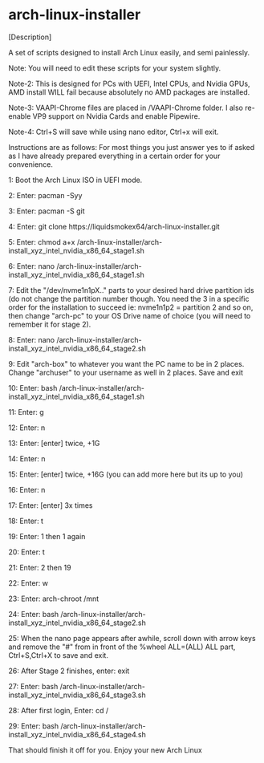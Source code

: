 # arch-linux-installer
[Description]

A set of scripts designed to install Arch Linux easily, and semi painlessly.

Note: You will need to edit these scripts for your system slightly. 

Note-2: This is designed for PCs with UEFI, Intel CPUs, and Nvidia GPUs, AMD install WILL fail because absolutely no AMD packages are installed.

Note-3: VAAPI-Chrome files are placed in /VAAPI-Chrome folder. I also re-enable VP9 support on Nvidia Cards and enable Pipewire.

Note-4: Ctrl+S will save while using nano editor, Ctrl+x will exit.

Instructions are as follows: For most things you just answer yes to if asked as I have already prepared everything in a certain order for your convenience.

1: Boot the Arch Linux ISO in UEFI mode.

2: Enter: pacman -Syy

3: Enter: pacman -S git

4: Enter: git clone https://liquidsmokex64/arch-linux-installer.git

5: Enter: chmod a+x /arch-linux-installer/arch-install_xyz_intel_nvidia_x86_64_stage1.sh

6: Enter: nano /arch-linux-installer/arch-install_xyz_intel_nvidia_x86_64_stage1.sh

7: Edit the "/dev/nvme1n1pX.." parts to your desired hard drive partition ids (do not change the partition number though. You need the 3 in a specific order for the installation to succeed ie: nvme1n1p2 = partition 2 and so on, then change "arch-pc" to your OS Drive name of choice (you will need to remember it for stage 2).

8: Enter: nano /arch-linux-installer/arch-install_xyz_intel_nvidia_x86_64_stage2.sh

9: Edit "arch-box" to whatever you want the PC name to be in 2 places. Change "archuser" to your username as well in 2 places. Save and exit

10: Enter: bash /arch-linux-installer/arch-install_xyz_intel_nvidia_x86_64_stage1.sh

11: Enter: g

12: Enter: n

13: Enter: [enter] twice, +1G

14: Enter: n

15: Enter: [enter] twice, +16G (you can add more here but its up to you)

16: Enter: n

17: Enter: [enter] 3x times

18: Enter: t

19: Enter: 1 then 1 again

20: Enter: t

21: Enter: 2 then 19

22: Enter: w

23: Enter: arch-chroot /mnt

24: Enter: bash /arch-linux-installer/arch-install_xyz_intel_nvidia_x86_64_stage2.sh

25: When the nano page appears after awhile, scroll down with arrow keys and remove the "#" from in front of the %wheel ALL=(ALL) ALL part, Ctrl+S,Ctrl+X to save and exit.

26: After Stage 2 finishes, enter: exit

27: Enter: bash /arch-linux-installer/arch-install_xyz_intel_nvidia_x86_64_stage3.sh

28: After first login, Enter: cd /

29: Enter: bash /arch-linux-installer/arch-install_xyz_intel_nvidia_x86_64_stage4.sh

That should finish it off for you. Enjoy your new Arch Linux
